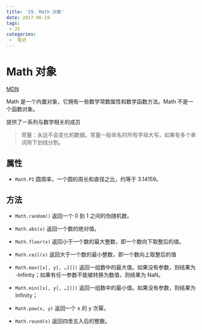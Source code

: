 ```yaml
---
title: '29. Math 对象'
date: 2017-06-19
tags:
 - JS
categories:
 -  笔记
---
```


# Math 对象 

[MDN](https://developer.mozilla.org/zh-CN/docs/Web/JavaScript/Reference/Global_Objects/Math)

Math 是一个内置对象，它拥有一些数学常数属性和数学函数方法。Math 不是一个函数对象。

提供了一系列与数学相关的成员

> 常量：永远不会变化的数据。常量一般命名时所有字母大写，如果有多个单词用下划线分割。

## 属性

- `Math.PI`
圆周率，一个圆的周长和直径之比，约等于 3.14159。

## 方法

- `Math.random()`
返回一个 0 到 1 之间的伪随机数。

- `Math.abs(x)`
返回一个数的绝对值。

- `Math.floor(x)`
返回小于一个数的最大整数，即一个数向下取整后的值。

- `Math.ceil(x)`
返回大于一个数的最小整数，即一个数向上取整后的值

- `Math.max([x[, y[, …]]])`
返回一组数中的最大值。如果没有参数，则结果为 -Infinity；如果有任一参数不能被转换为数值，则结果为 NaN。

- `Math.min([x[, y[, …]]])`
返回一组数中的最小值。如果没有参数，则结果为 Infinity；

- `Math.pow(x, y)`
返回一个 x 的 y 次幂。

- `Math.round(x)`
返回四舍五入后的整数。
